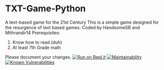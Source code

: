 # TXT-Game-Python
A text-based game for the 21st Century
This is a simple game designed for the resurgence of text based games.
Coded by HandsomeSB and Mithrandir14
Prerequisites:
1. Know how to read (duh)
2. At least 7th Grade math

Please document your changes.
[![Run on Repl.it](https://repl.it/badge/github/Mithrandir14/TXT-Game-Python)](https://repl.it/github/Mithrandir14/TXT-Game-Python)
[![Maintainability](https://api.codeclimate.com/v1/badges/a99a88d28ad37a79dbf6/maintainability)](https://codeclimate.com/github/codeclimate/codeclimate/maintainability)
[![Known Vulnerabilities](https://snyk.io/test/github/dwyl/hapi-auth-jwt2/badge.svg?targetFile=package.json)](https://snyk.io/test/github/dwyl/hapi-auth-jwt2?targetFile=package.json)
